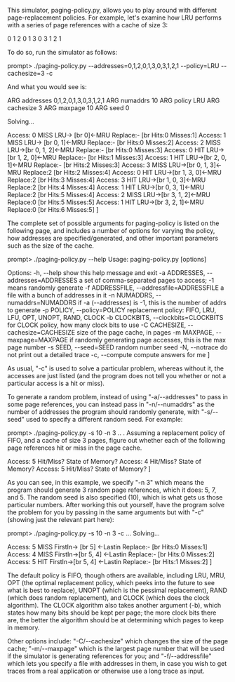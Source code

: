 
This simulator, paging-policy.py, allows you to play around with different
page-replacement policies. For example, let's examine how LRU performs with a
series of page references with a cache of size 3:

  0 1 2 0 1 3 0 3 1 2 1

To do so, run the simulator as follows:

prompt> ./paging-policy.py --addresses=0,1,2,0,1,3,0,3,1,2,1 
                           --policy=LRU --cachesize=3 -c

And what you would see is:

ARG addresses 0,1,2,0,1,3,0,3,1,2,1
ARG numaddrs 10
ARG policy LRU
ARG cachesize 3
ARG maxpage 10
ARG seed 0

Solving...

Access: 0 MISS LRU->      [br 0]<-MRU Replace:- [br Hits:0 Misses:1]
Access: 1 MISS LRU->   [br 0, 1]<-MRU Replace:- [br Hits:0 Misses:2]
Access: 2 MISS LRU->[br 0, 1, 2]<-MRU Replace:- [br Hits:0 Misses:3]
Access: 0 HIT  LRU->[br 1, 2, 0]<-MRU Replace:- [br Hits:1 Misses:3]
Access: 1 HIT  LRU->[br 2, 0, 1]<-MRU Replace:- [br Hits:2 Misses:3]
Access: 3 MISS LRU->[br 0, 1, 3]<-MRU Replace:2 [br Hits:2 Misses:4]
Access: 0 HIT  LRU->[br 1, 3, 0]<-MRU Replace:2 [br Hits:3 Misses:4]
Access: 3 HIT  LRU->[br 1, 0, 3]<-MRU Replace:2 [br Hits:4 Misses:4]
Access: 1 HIT  LRU->[br 0, 3, 1]<-MRU Replace:2 [br Hits:5 Misses:4]
Access: 2 MISS LRU->[br 3, 1, 2]<-MRU Replace:0 [br Hits:5 Misses:5]
Access: 1 HIT  LRU->[br 3, 2, 1]<-MRU Replace:0 [br Hits:6 Misses:5]
]
  
The complete set of possible arguments for paging-policy is listed on the
following page, and includes a number of options for varying the policy, how
addresses are specified/generated, and other important parameters such as the
size of the cache. 

prompt> ./paging-policy.py --help
Usage: paging-policy.py [options]

Options:
-h, --help      show this help message and exit
-a ADDRESSES, --addresses=ADDRESSES
                a set of comma-separated pages to access; 
                -1 means randomly generate
-f ADDRESSFILE, --addressfile=ADDRESSFILE
                a file with a bunch of addresses in it
-n NUMADDRS, --numaddrs=NUMADDRS
                if -a (--addresses) is -1, this is the 
                number of addrs to generate
-p POLICY, --policy=POLICY
                replacement policy: FIFO, LRU, LFU, OPT, 
                                    UNOPT, RAND, CLOCK
-b CLOCKBITS, --clockbits=CLOCKBITS
                for CLOCK policy, how many clock bits to use
-C CACHESIZE, --cachesize=CACHESIZE
                size of the page cache, in pages
-m MAXPAGE, --maxpage=MAXPAGE
                if randomly generating page accesses, 
                this is the max page number
-s SEED, --seed=SEED  random number seed
-N, --notrace   do not print out a detailed trace
-c, --compute   compute answers for me
]
  
As usual, "-c" is used to solve a particular problem, whereas without it, the
accesses are just listed (and the program does not tell you whether or not a
particular access is a hit or miss).

To generate a random problem, instead of using "-a/--addresses" to pass in
some page references, you can instead pass in "-n/--numaddrs" as the number of
addresses the program should randomly generate, with "-s/--seed" used to
specify a different random seed. For example:

prompt> ./paging-policy.py -s 10 -n 3
.. .
Assuming a replacement policy of FIFO, and a cache of size 3 pages,
figure out whether each of the following page references hit or miss
in the page cache.
  
Access: 5  Hit/Miss?  State of Memory?
Access: 4  Hit/Miss?  State of Memory?
Access: 5  Hit/Miss?  State of Memory?
]
  
As you can see, in this example, we specify "-n 3" which means the program
should generate 3 random page references, which it does: 5, 7, and 5. The
random seed is also specified (10), which is what gets us those particular
numbers. After working this out yourself, have the program solve the problem
for you by passing in the same arguments but with "-c" (showing just the
relevant part here):

prompt> ./paging-policy.py -s 10 -n 3 -c
...
Solving...

Access: 5 MISS FirstIn->   [br 5] <-Lastin Replace:- [br Hits:0 Misses:1]
Access: 4 MISS FirstIn->[br 5, 4] <-Lastin Replace:- [br Hits:0 Misses:2]
Access: 5 HIT  FirstIn->[br 5, 4] <-Lastin Replace:- [br Hits:1 Misses:2]
]

The default policy is FIFO, though others are available, including LRU, MRU,
OPT (the optimal replacement policy, which peeks into the future to see what
is best to replace), UNOPT (which is the pessimal replacement), RAND (which
does random replacement), and CLOCK (which does the clock algorithm). The
CLOCK algorithm also takes another argument (-b), which states how many bits
should be kept per page; the more clock bits there are, the better the
algorithm should be at determining which pages to keep in memory.

Other options include: "-C/--cachesize" which changes the size of the page
cache; "-m/--maxpage" which is the largest page number that will be used if
the simulator is generating references for you; and "-f/--addressfile" which
lets you specify a file with addresses in them, in case you wish to get traces
from a real application or otherwise use a long trace as input.

